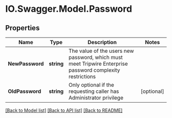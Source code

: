 # IO.Swagger.Model.Password
## Properties

Name | Type | Description | Notes
------------ | ------------- | ------------- | -------------
**NewPassword** | **string** | The value of the users new password, which must meet Tripwire Enterprise password complexity restrictions | 
**OldPassword** | **string** | Only optional if the requesting caller has Administrator privilege | [optional] 

[[Back to Model list]](../README.md#documentation-for-models) [[Back to API list]](../README.md#documentation-for-api-endpoints) [[Back to README]](../README.md)

